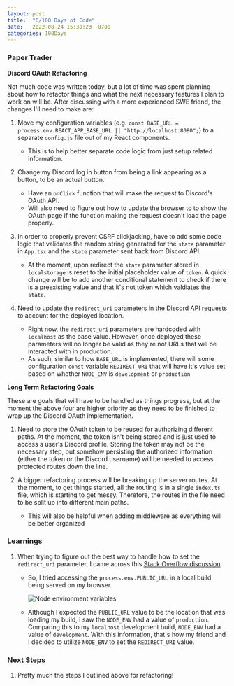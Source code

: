 ```yaml
---
layout: post
title:  "6/100 Days of Code"
date:   2022-08-24 15:30:23 -0700
categories: 100Days
---
```


### Paper Trader
**Discord OAuth Refactoring**

Not much code was written today, but a lot of time was spent planning about how to refactor things and what the next necessary features I plan to work on will be. After discussing with a more experienced SWE friend, the changes I'll need to make are:

1. Move my configuration variables (e.g. `const BASE_URL = process.env.REACT_APP_BASE_URL || "http://localhost:8080";`) to a separate `config.js` file out of my React components.
    - This is to help better separate code logic from just setup related information.

2. Change my Discord log in button from being a link appearing as a button, to be an actual button.
    - Have an `onClick` function that will make the request to Discord's OAuth API.
    - Will also need to figure out how to update the browser to to show the OAuth page if the function making the request doesn't load the page properly.

3. In order to properly prevent CSRF clickjacking, have to add some code logic that validates the random string generated for the `state` parameter in `App.tsx` and the `state` parameter sent back from Discord API.
    - At the moment, upon redirect the `state` parameter stored in `localstorage` is reset to the initial placeholder value of `token`. A quick change will be to add another conditional statement to check if there is a preexisting value and that it's not token which valdiates the `state`.

4. Need to update the `redirect_uri` parameters in the Discord API requests to account for the deployed location.
    - Right now, the `redirect_uri` parameters are hardcoded with `localhost` as the base value. However, once deployed these parameters will no longer be valid as they're not URLs that will be interacted with in production.
    - As such, similar to how `BASE_URL` is implemented, there will some configuration `const` variable `REDIRECT_URI` that will have it's value set based on whether `NODE_ENV` is `development` or `production`

**Long Term Refactoring Goals**

These are goals that will have to be handled as things progress, but at the moment the above four are higher priority as they need to be finished to wrap up the Discord OAuth implementation.

1. Need to store the OAuth token to be reused for authorizing different paths. At the moment, the token isn't being stored and is just used to access a user's Discord profile. Storing the token may not be the necessary step, but somehow persisting the authorized information (either the token or the Discord username) will be needed to access protected routes down the line.

2. A bigger refactoring process will be breaking up the server routes. At the moment, to get things started, all the routing is in a single `index.ts` file, which is starting to get messy. Therefore, the routes in the file need to be split up into different main paths.
    - This will also be helpful when adding middleware as everything will be better organized

### Learnings
1. When trying to figure out the best way to handle how to set the `redirect_uri` parameter, I came across this [Stack Overflow discussion](https://stackoverflow.com/questions/48134785/how-to-set-a-base-url-for-react-router-at-the-app-level). 
    - So, I tried accessing the `process.env.PUBLIC_URL` in a local build being served on my browser. 

        ![Node environment variables](../../../../images/20220824envvars.png)

    - Although I expected the `PUBLIC_URL` value to be the location that was loading my build, I saw the `NODE_ENV` had a value of `production`. Comparing this to my `localhost` development build, `NODE_ENV` had a value of `development`. With this information, that's how my friend and I decided to utilize `NODE_ENV` to set the `REDIRECT_URI` value.


### Next Steps
1. Pretty much the steps I outlined above for refactoring!